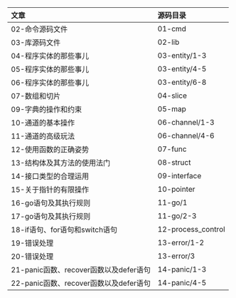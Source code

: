 | 文章            | 源码目录 |
| :-------------- | :------- |
| 02-命令源码文件 | 01-cmd    |
| 03-库源码文件 | 02-lib |
| 04-程序实体的那些事儿 | 03-entity/1-3 |
| 05-程序实体的那些事儿 | 03-entity/4-5 |
| 06-程序实体的那些事儿 | 03-entity/6-8 |
| 07-数组和切片 | 04-slice |
| 09-字典的操作和约束 | 05-map |
| 10-通道的基本操作 | 06-channel/1-3 |
| 11-通道的高级玩法 | 06-channel/4-6 |
| 12-使用函数的正确姿势 | 07-func |
| 13-结构体及其方法的使用法门 | 08-struct |
| 14-接口类型的合理运用 | 09-interface |
| 15-关于指针的有限操作 | 10-pointer |
| 16-go语句及其执行规则 | 11-go/1 |
| 17-go语句及其执行规则 | 11-go/2-3 |
| 18-if语句、for语句和switch语句 | 12-process_control |
| 19-错误处理 | 13-error/1-2 |
| 20-错误处理 | 13-error/3 |
| 21-panic函数、recover函数以及defer语句 | 14-panic/1-3 |
| 22-panic函数、recover函数以及defer语句 | 14-panic/4-5 |